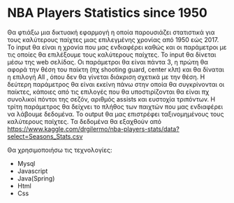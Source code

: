 # NBA Players Statistics since 1950

Θα φτιάξω μια δικτυακή εφαρμογή η οποία παρουσιάζει στατιστικά για τους καλύτερους παίχτες μιας επιλεγμένης χρονίας από 1950 εώς 2017. Το input θα είναι η χρονία που μας ενδιαφέρει καθώς και οι παράμετροι με τις οποίες θα επιλέξουμε τους καλύτερους παίχτες. Το input θα δίνεται μέσω της web σελίδας. Οι παράμετροι θα είναι πάντα 3, η πρώτη θα αφορά την θέση του παίκτη (πχ shooting guard, center κλπ) και θα δίναται η επιλογή All , όπου δεν θα γίνεται διάκριση σχετικά με την θέση. Η δεύτερη παράμετρος θα είναι εκείνη πάνω στην οποία θα συγκρίνονται οι παίκτες, κάποιες από τις επιλογές που θα υποστιρίζονται θα είναι πχ συνολικοί πόντοι της σεζόν, αριθμός assists και ευστοχία τριπόντων. H τρίτη παράμετρος θα δείχνει το πλήθος των παιχτών που μας ενδιαφέρει να λάβουμε δεδομένα. Το output θα μας επιστρέφει ταξινομημένους τους καλύτερους παίχτες. Τα δεδομένα θα εξαχθούν από https://www.kaggle.com/drgilermo/nba-players-stats/data?select=Seasons_Stats.csv

Θα χρησιμοποιήσω τις τεχνολογίες:
* Mysql
* Javascript
* Java(Spring)
* Html
* Css
